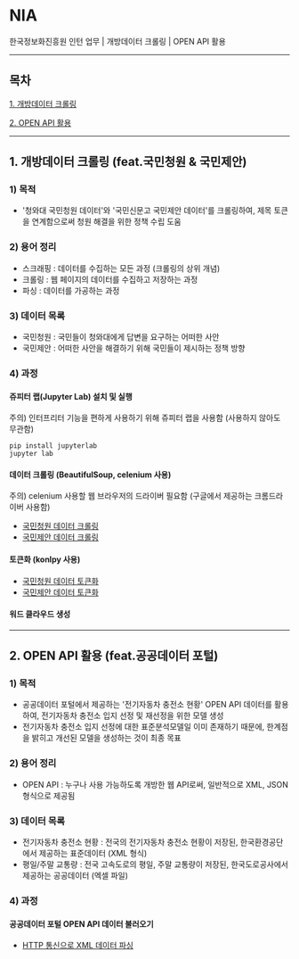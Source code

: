 # NIA
한국정보화진흥원 인턴 업무 | 개방데이터 크롤링 | OPEN API 활용

-----

## 목차
[1. 개방데이터 크롤링](https://github.com/KaJaeHyeob/NIA/blob/master/README.md#1-%EA%B0%9C%EB%B0%A9%EB%8D%B0%EC%9D%B4%ED%84%B0-%ED%81%AC%EB%A1%A4%EB%A7%81-feat%EA%B5%AD%EB%AF%BC%EC%B2%AD%EC%9B%90--%EA%B5%AD%EB%AF%BC%EC%A0%9C%EC%95%88)

[2. OPEN API 활용](https://github.com/KaJaeHyeob/NIA#2-open-api-%ED%99%9C%EC%9A%A9-feat%EA%B3%B5%EA%B3%B5%EB%8D%B0%EC%9D%B4%ED%84%B0-%ED%8F%AC%ED%84%B8)

-----

## 1. 개방데이터 크롤링 (feat.국민청원 & 국민제안)

### 1) 목적
- '청와대 국민청원 데이터'와 '국민신문고 국민제안 데이터'를 크롤링하여, 제목 토큰을 연계함으로써 청원 해결을 위한 정책 수립 도움

### 2) 용어 정리
- 스크래핑 : 데이터를 수집하는 모든 과정 (크롤링의 상위 개념)
- 크롤링 : 웹 페이지의 데이터를 수집하고 저장하는 과정
- 파싱 : 데이터를 가공하는 과정

### 3) 데이터 목록
- 국민청원 : 국민들이 청와대에게 답변을 요구하는 어떠한 사안
- 국민제안 : 어떠한 사안을 해결하기 위해 국민들이 제시하는 정책 방향

### 4) 과정

#### 쥬피터 랩(Jupyter Lab) 설치 및 실행
주의) 인터프리터 기능을 편하게 사용하기 위해 쥬피터 랩을 사용함 (사용하지 않아도 무관함)
```
pip install jupyterlab
jupyter lab
```

#### 데이터 크롤링 (BeautifulSoup, celenium 사용)
주의) celenium 사용할 웹 브라우저의 드라이버 필요함 (구글에서 제공하는 크롬드라이버 사용함)
- [국민청원 데이터 크롤링](https://github.com/KaJaeHyeob/NIA/blob/master/app_BlueHouse/BlueHouse1_Crawling.ipynb)
- [국민제안 데이터 크롤링](https://github.com/KaJaeHyeob/NIA/blob/master/app_SinMoonGo/SinMoonGo1_Crawling.ipynb)

#### 토큰화 (konlpy 사용)
- [국민청원 데이터 토큰화](https://github.com/KaJaeHyeob/NIA/blob/master/app_BlueHouse/BlueHouse2_Tokenizing.ipynb)
- [국민제안 데이터 토큰화](https://github.com/KaJaeHyeob/NIA/blob/master/app_SinMoonGo/SinMoonGo2_Tokenizing.ipynb)

#### 워드 클라우드 생성

-----

## 2. OPEN API 활용 (feat.공공데이터 포털)

### 1) 목적
- 공공데이터 포털에서 제공하는 '전기자동차 충전소 현황' OPEN API 데이터를 활용하여, 전기자동차 충전소 입지 선정 및 재선정을 위한 모델 생성
- 전기자동차 충전소 입지 선정에 대한 표준분석모델일 이미 존재하기 때문에, 한계점을 밝히고 개선된 모델을 생성하는 것이 최종 목표

### 2) 용어 정리
- OPEN API : 누구나 사용 가능하도록 개방한 웹 API로써, 일반적으로 XML, JSON 형식으로 제공됨

### 3) 데이터 목록
- 전기자동차 충전소 현황 : 전국의 전기자동차 충전소 현황이 저장된, 한국환경공단에서 제공하는 표준데이터 (XML 형식)
- 평일/주말 교통량 : 전국 고속도로의 평일, 주말 교통량이 저장된, 한국도로공사에서 제공하는 공공데이터 (엑셀 파일)

### 4) 과정

#### 공공데이터 포털 OPEN API 데이터 불러오기
- [HTTP 통신으로 XML 데이터 파싱](https://github.com/KaJaeHyeob/NIA/blob/master/app_EleCar/EleCarCharge_API.ipynb)

